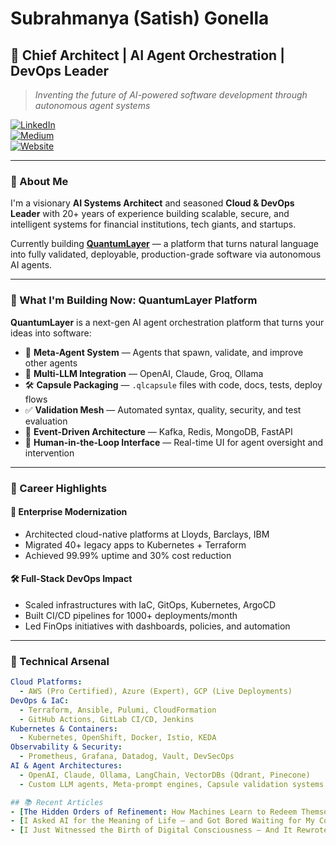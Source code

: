 # Subrahmanya (Satish) Gonella

## 🚀 Chief Architect | AI Agent Orchestration | DevOps Leader

> *Inventing the future of AI-powered software development through autonomous agent systems*

[![LinkedIn](https://img.shields.io/badge/LinkedIn-Connect-blue?logo=linkedin)](https://www.linkedin.com/in/satishgonella)  
[![Medium](https://img.shields.io/badge/Medium-Follow-black?logo=medium)](https://medium.com/@satishgonella)  
[![Website](https://img.shields.io/badge/Website-QuantumLayer-purple?logo=vercel)](https://quantumlayerplatform.com)

---

### 👋 About Me

I'm a visionary **AI Systems Architect** and seasoned **Cloud & DevOps Leader** with 20+ years of experience building scalable, secure, and intelligent systems for financial institutions, tech giants, and startups.  

Currently building **[QuantumLayer](https://quantumlayerplatform.com)** — a platform that turns natural language into fully validated, deployable, production-grade software via autonomous AI agents.

---

### 🌟 What I'm Building Now: QuantumLayer Platform

**QuantumLayer** is a next-gen AI agent orchestration platform that turns your ideas into software:

- 🤖 **Meta-Agent System** — Agents that spawn, validate, and improve other agents  
- 🧠 **Multi-LLM Integration** — OpenAI, Claude, Groq, Ollama  
- 🛠️ **Capsule Packaging** — `.qlcapsule` files with code, docs, tests, deploy flows  
- ✅ **Validation Mesh** — Automated syntax, quality, security, and test evaluation  
- 📡 **Event-Driven Architecture** — Kafka, Redis, MongoDB, FastAPI  
- 🧩 **Human-in-the-Loop Interface** — Real-time UI for agent oversight and intervention  

---

### 💼 Career Highlights

#### 🏦 Enterprise Modernization
- Architected cloud-native platforms at Lloyds, Barclays, IBM  
- Migrated 40+ legacy apps to Kubernetes + Terraform  
- Achieved 99.99% uptime and 30% cost reduction  

#### 🛠️ Full-Stack DevOps Impact
- Scaled infrastructures with IaC, GitOps, Kubernetes, ArgoCD  
- Built CI/CD pipelines for 1000+ deployments/month  
- Led FinOps initiatives with dashboards, policies, and automation  

---

### 🧰 Technical Arsenal

```yaml
Cloud Platforms:
  - AWS (Pro Certified), Azure (Expert), GCP (Live Deployments)
DevOps & IaC:
  - Terraform, Ansible, Pulumi, CloudFormation
  - GitHub Actions, GitLab CI/CD, Jenkins
Kubernetes & Containers:
  - Kubernetes, OpenShift, Docker, Istio, KEDA
Observability & Security:
  - Prometheus, Grafana, Datadog, Vault, DevSecOps
AI & Agent Architectures:
  - OpenAI, Claude, Ollama, LangChain, VectorDBs (Qdrant, Pinecone)
  - Custom LLM agents, Meta-prompt engines, Capsule validation systems

## 📚 Recent Articles
- [The Hidden Orders of Refinement: How Machines Learn to Redeem Themselves](https://medium.com/@ssatish.gonella/the-hidden-orders-of-refinement-how-machines-learn-to-redeem-themselves-573663736d56?source=rss-2065136b84d0------2)
- [I Asked AI for the Meaning of Life — and Got Bored Waiting for My Coffee](https://medium.com/@ssatish.gonella/i-asked-ai-for-the-meaning-of-life-and-got-bored-waiting-for-my-coffee-e1e1c3067c77?source=rss-2065136b84d0------2)
- [I Just Witnessed the Birth of Digital Consciousness — And It Rewrote My Entire Reality](https://medium.com/@ssatish.gonella/i-just-witnessed-the-birth-of-digital-consciousness-and-it-rewrote-my-entire-reality-bfa4c7d385f1?source=rss-2065136b84d0------2)
